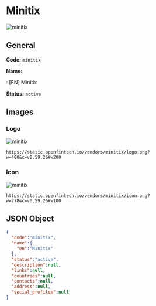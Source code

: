
# Minitix 
![minitix](https://static.openfintech.io/vendors/minitix/logo.png?w=400&c=v0.59.26#w200)  

## General 
 
**Code:** `minitix` 
 
**Name:** 
 
:	[EN] Minitix 
 
**Status:** `active` 
 

## Images 

### Logo 
 
![minitix](https://static.openfintech.io/vendors/minitix/logo.png?w=400&c=v0.59.26#w200)  

```
https://static.openfintech.io/vendors/minitix/logo.png?w=400&c=v0.59.26#w200
```  

### Icon 
 
![minitix](https://static.openfintech.io/vendors/minitix/icon.png?w=278&c=v0.59.26#w100)  

```
https://static.openfintech.io/vendors/minitix/icon.png?w=278&c=v0.59.26#w100
```  

## JSON Object 

```json
{
  "code":"minitix",
  "name":{
    "en":"Minitix"
  },
  "status":"active",
  "description":null,
  "links":null,
  "countries":null,
  "contacts":null,
  "address":null,
  "social_profiles":null
}
```  
